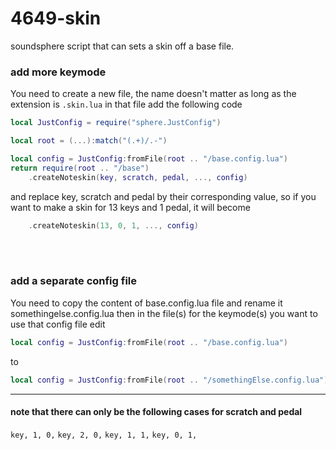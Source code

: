 # 4649-skin
soundsphere script that can sets a skin off a base file.


### add more keymode
You need to create a new file, the name doesn't matter as long as the extension is `.skin.lua`
in that file add the following code
```lua
local JustConfig = require("sphere.JustConfig")

local root = (...):match("(.+)/.-")

local config = JustConfig:fromFile(root .. "/base.config.lua")
return require(root .. "/base")
    .createNoteskin(key, scratch, pedal, ..., config)
```
and replace key, scratch and pedal by their corresponding value, so if you want to make a skin for 13 keys and 1 pedal, it will become
```lua
    .createNoteskin(13, 0, 1, ..., config)
```
<br>
<br>

### add a separate config file
You need to copy the content of base.config.lua file and rename it somethingelse.config.lua
then in the file(s) for the keymode(s) you want to use that config file edit   
```lua
local config = JustConfig:fromFile(root .. "/base.config.lua")
```
to
```lua
local config = JustConfig:fromFile(root .. "/somethingElse.config.lua")
```

_________________

#### note that there can only be the following cases for scratch and pedal
`key, 1, 0,`
`key, 2, 0,`
`key, 1, 1,`
`key, 0, 1,`
